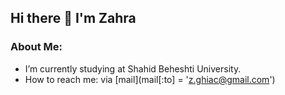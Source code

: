 ## Hi there 👋 I'm Zahra

### About Me:
* I’m currently studying at Shahid Beheshti University.
* How to reach me: via [mail](mail[:to]  = 'z.ghiac@gmail.com')


<!--
**zahraghiasi/zahraghiasi** is a ✨ _special_ ✨ repository because its `README.md` (this file) appears on your GitHub profile.

Here are some ideas to get you started:

- 🔭 I’m currently working on ...
- 🌱 I’m currently learning ...
- 👯 I’m looking to collaborate on ...
- 🤔 I’m looking for help with ...
- 💬 Ask me about ...
- 📫 How to reach me: ...
- 😄 Pronouns: ...
- ⚡ Fun fact: ...
-->
